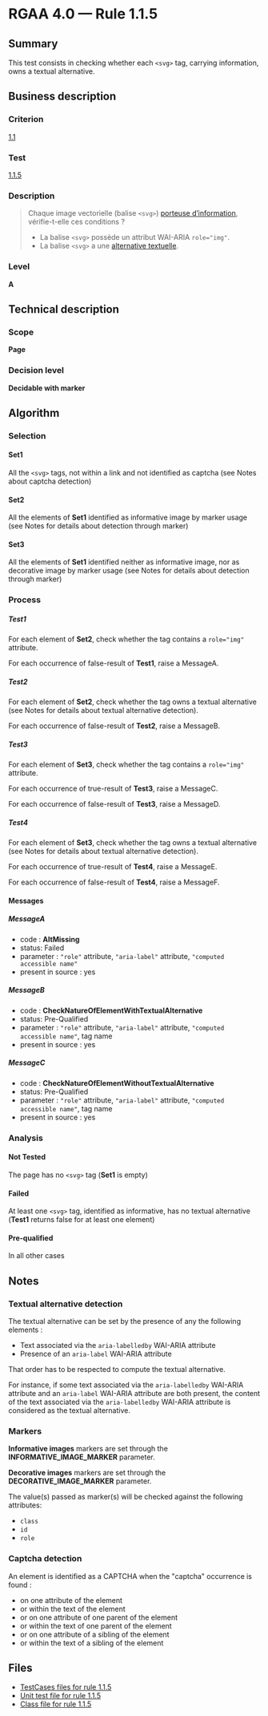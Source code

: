 # RGAA 4.0 — Rule 1.1.5

## Summary

This test consists in checking whether each `<svg>` tag, carrying information, owns a textual alternative.

## Business description

### Criterion

[1.1](https://www.numerique.gouv.fr/publications/rgaa-accessibilite/methode/criteres/#crit-1-1)

### Test

[1.1.5](https://www.numerique.gouv.fr/publications/rgaa-accessibilite/methode/criteres/#test-1-1-5)

### Description

> Chaque image vectorielle (balise `<svg>`) [porteuse d’information](https://www.numerique.gouv.fr/publications/rgaa-accessibilite/methode/glossaire/#image-porteuse-d-information), vérifie-t-elle ces conditions ?
> 
> * La balise `<svg>` possède un attribut WAI-ARIA `role="img"`.
> * La balise `<svg>` a une [alternative textuelle](https://www.numerique.gouv.fr/publications/rgaa-accessibilite/methode/glossaire/#alternative-textuelle-image).

### Level

**A**

## Technical description

### Scope

**Page**

### Decision level

**Decidable with marker**

## Algorithm

### Selection

#### Set1

All the `<svg>` tags, not within a link and not identified as captcha (see Notes about captcha detection)

#### Set2

All the elements of **Set1** identified as informative image by marker usage (see Notes for details about detection through marker)

#### Set3

All the elements of **Set1** identified neither as informative image, nor as decorative image by marker usage (see Notes for details about detection through marker)

### Process

##### Test1

For each element of **Set2**, check whether the tag contains a `role="img"` attribute. 

For each occurrence of false-result of **Test1**, raise a MessageA.

##### Test2

For each element of **Set2**, check whether the tag owns a textual alternative (see Notes for details about textual alternative detection). 

For each occurrence of false-result of **Test2**, raise a MessageB.

##### Test3

For each element of **Set3**, check whether the tag contains a `role="img"` attribute. 

For each occurrence of true-result of **Test3**, raise a MessageC.

For each occurrence of false-result of **Test3**, raise a MessageD.

##### Test4

For each element of **Set3**, check whether the tag owns a textual alternative (see Notes for details about textual alternative detection). 

For each occurrence of true-result of **Test4**, raise a MessageE.

For each occurrence of false-result of **Test4**, raise a MessageF.

#### Messages

##### MessageA 

-    code : **AltMissing** 
-    status: Failed
-    parameter : `"role"` attribute, `"aria-label"` attribute, `"computed accessible name"`
-    present in source : yes

##### MessageB 

-    code : **CheckNatureOfElementWithTextualAlternative** 
-    status: Pre-Qualified
-    parameter : `"role"` attribute, `"aria-label"` attribute, `"computed accessible name"`, tag name
-    present in source : yes

##### MessageC

-    code : **CheckNatureOfElementWithoutTextualAlternative** 
-    status: Pre-Qualified
-    parameter : `"role"` attribute, `"aria-label"` attribute, `"computed accessible name"`, tag name
-    present in source : yes

### Analysis

#### Not Tested

The page has no `<svg>` tag (**Set1** is empty)

#### Failed

At least one `<svg>` tag, identified as informative, has no textual alternative (**Test1** returns false for at least one element)

#### Pre-qualified

In all other cases

## Notes

### Textual alternative detection

The textual alternative can be set by the presence of any the following elements : 

* Text associated via the `aria-labelledby` WAI-ARIA attribute 
* Presence of an `aria-label` WAI-ARIA attribute

That order has to be respected to compute the textual alternative.

For instance, if some text associated via the `aria-labelledby` WAI-ARIA attribute and an `aria-label` WAI-ARIA attribute 
are both present, the content of the text associated via the `aria-labelledby` WAI-ARIA attribute is considered as the textual alternative.

### Markers 

**Informative images** markers are set through the **INFORMATIVE_IMAGE_MARKER** parameter.

**Decorative images** markers are set through the **DECORATIVE_IMAGE_MARKER** parameter.

The value(s) passed as marker(s) will be checked against the following attributes:

- `class`
- `id`
- `role`

### Captcha detection

An element is identified as a CAPTCHA when the "captcha" occurrence is found :

- on one attribute of the element
- or within the text of the element
- or on one attribute of one parent of the element
- or within the text of one parent of the element
- or on one attribute of a sibling of the element
- or within the text of a sibling of the element

## Files

- [TestCases files for rule 1.1.5](https://gitlab.com/asqatasun/Asqatasun/-/tree/master/rules/rules-rgaa4.0/src/test/resources/testcases/rgaa40/Rgaa40Rule010105/)
- [Unit test file for rule 1.1.5](https://gitlab.com/asqatasun/Asqatasun/-/blob/master/rules/rules-rgaa4.0/src/test/java/org/asqatasun/rules/rgaa40/Rgaa40Rule010105Test.java)
- [Class file for rule 1.1.5](https://gitlab.com/asqatasun/Asqatasun/-/blob/master/rules/rules-rgaa4.0/src/main/java/org/asqatasun/rules/rgaa40/Rgaa40Rule010105.java)


